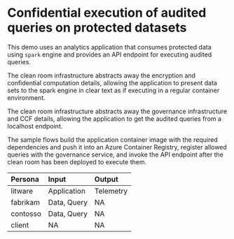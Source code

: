 # Confidential execution of audited queries on protected datasets

This demo uses an analytics application that consumes protected data using `spark` engine and provides an API endpoint for executing audited queries.

The clean room infrastructure abstracts away the encryption and confidential computation details, allowing the application to present data sets to the spark engine in clear text as if executing in a regular container environment.

The clean room infrastructure abstracts away the governance infrastructure and CCF details, allowing the application to get the audited queries from a localhost endpoint.

The sample flows build the application container image with the required dependencies and push it into an Azure Container Registry, register allowed queries with the governance service, and invoke the API endpoint after the clean room has been deployed to execute them.

| Persona   | Input         | Output    |
| :---      | :---          | :---      |
| litware   | Application   | Telemetry |
| fabrikam  | Data, Query   | NA        |
| contosso  | Data, Query   | NA        |
| client    | NA            | NA        |

<!-- TODO: Enhance analytics demo application.
    fabrikam - Enhance queries to produce more insightful output.
    fabrikam - Enhance queries to produce more insightful output.
    client - API request query-id, query-params in, API response query-result out
-->
